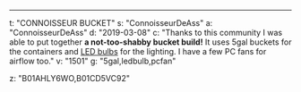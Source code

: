 ---
t: "CONNOISSEUR BUCKET"
s: "ConnoisseurDeAss"
a: "ConnoisseurDeAss"
d: "2019-03-08"
c: "Thanks to this community I was able to put together <strong>a not-too-shabby bucket build!</strong> It uses 5gal buckets for the containers and <a href='https://amzn.to/3lyKIRa'>LED bulbs</a> for the lighting. I have a few PC fans for airflow too."
v: "1501"
g: "5gal,ledbulb,pcfan"

z: "B01AHLY6WO,B01CD5VC92"
